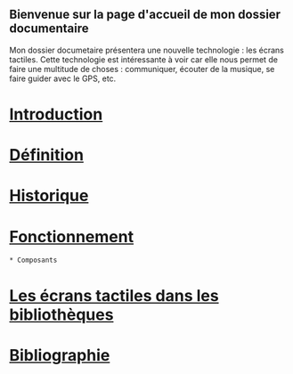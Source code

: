 ## Bienvenue sur la page d'accueil de mon dossier documentaire 

Mon dossier documetaire présentera une nouvelle technologie : les écrans tactiles. Cette technologie est intéressante à voir car elle nous permet de faire une multitude de choses : communiquer, écouter de la musique, se faire guider avec le GPS, etc.


# [Introduction](Introduction.md)

# [Définition](Definition.md)

# [Historique](Historique.md)

# [Fonctionnement](fonctionnement.md)

    * Composants 

# [Les écrans tactiles dans les bibliothèques](lesecranstactilesdanslesbibliotheques)

# [Bibliographie](bibliographie.md)
